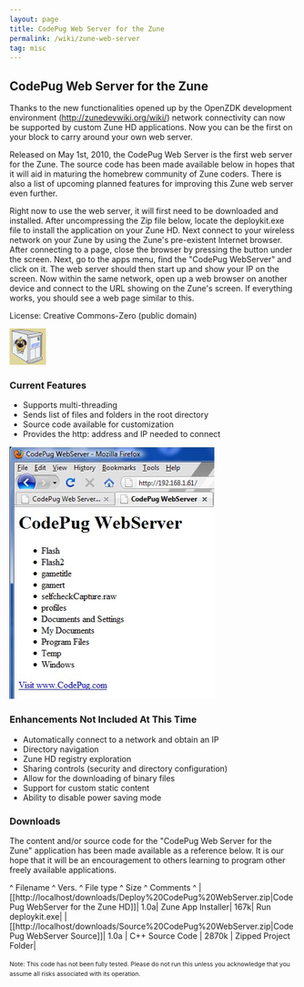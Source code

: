 ```yaml
---
layout: page
title: CodePug Web Server for the Zune
permalink: /wiki/zune-web-server
tag: misc
---
```


## CodePug Web Server for the Zune

Thanks to the new functionalities opened up by the OpenZDK development environment (http://zunedevwiki.org/wiki/) network connectivity can now be supported by custom Zune HD applications. Now you can be the first on your block to carry around your own web server.

Released on May 1st, 2010, the CodePug Web Server is the first web server for the Zune. The source code has been made available below in hopes that it will aid in maturing the homebrew community of Zune coders. There is also a list of upcoming planned features for improving this Zune web server even further.

Right now to use the web server, it will first need to be downloaded and installed. After uncompressing the Zip file below, locate the deploykit.exe file to install the application on your Zune HD. Next connect to your wireless network on your Zune by using the Zune's pre-existent Internet browser. After connecting to a page, close the browser by pressing the button under the screen. Next, go to the apps menu, find the "CodePug WebServer" and click on it. The web server should then start up and show your IP on the screen. Now within the same network, open up a web browser on another device and connect to the URL showing on the Zune's screen. If everything works, you should see a web page similar to this.

License: Creative Commons-Zero (public domain)

![Zune Web Server](/assets/images/zune-web-server.png)

### Current Features

  * Supports multi-threading
  * Sends list of files and folders in the root directory
  * Source code available for customization
  * Provides the http: address and IP needed to connect

![Zune Web Server Browser](/assets/images/zune-web-server-browse.jpg)

### Enhancements Not Included At This Time

  * Automatically connect to a network and obtain an IP
  * Directory navigation
  * Zune HD registry exploration
  * Sharing controls (security and directory configuration)
  * Allow for the downloading of binary files
  * Support for custom static content
  * Ability to disable power saving mode

### Downloads

The content and/or source code for the "CodePug Web Server for the Zune" application has been made available as a reference below. It is our hope that it will be an encouragement to others learning to program other freely available applications.

^ Filename	^ Vers.	 ^ File type	^ Size	^ Comments    ^
|[[http://localhost/downloads/Deploy%20CodePug%20WebServer.zip|CodePug WebServer for the Zune HD]]|	1.0a|	Zune App Installer|	167k|	Run deploykit.exe|
|[[http://localhost/downloads/Source%20CodePug%20WebServer.zip|CodePug WebServer Source]]|	1.0a	| C++ Source Code	| 2870k |	Zipped Project Folder|

<html>
        <span style="font-size: 8pt;">
                Note: This code has not been fully tested. Please do not run this unless you acknowledge that you assume all risks associated with its operation.
        </span>
        </html>
